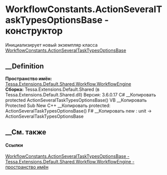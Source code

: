 # WorkflowConstants.ActionSeveralTaskTypesOptionsBase - конструктор
Инициализирует новый экземпляр класса
[WorkflowConstants.ActionSeveralTaskTypesOptionsBase](T_Tessa_Extensions_Default_Shared_Workflow_WorkflowEngine_WorkflowConstants_ActionSeveralTaskTypesOptionsBase.htm)
##  __Definition
 **Пространство имён:**
[Tessa.Extensions.Default.Shared.Workflow.WorkflowEngine](N_Tessa_Extensions_Default_Shared_Workflow_WorkflowEngine.htm)  
 **Сборка:** Tessa.Extensions.Default.Shared (в
Tessa.Extensions.Default.Shared.dll) Версия: 3.6.0.17
C# __Копировать
     protected ActionSeveralTaskTypesOptionsBase()
VB __Копировать
     Protected Sub New
C++ __Копировать
     protected:
    ActionSeveralTaskTypesOptionsBase()
F# __Копировать
     new : unit -> ActionSeveralTaskTypesOptionsBase
##  __См. также
#### Ссылки
[WorkflowConstants.ActionSeveralTaskTypesOptionsBase -
](T_Tessa_Extensions_Default_Shared_Workflow_WorkflowEngine_WorkflowConstants_ActionSeveralTaskTypesOptionsBase.htm)
[Tessa.Extensions.Default.Shared.Workflow.WorkflowEngine - пространство
имён](N_Tessa_Extensions_Default_Shared_Workflow_WorkflowEngine.htm)
